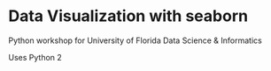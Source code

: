 # Data Visualization with seaborn

Python workshop for University of Florida Data Science & Informatics

Uses Python 2
